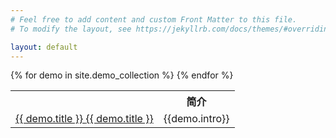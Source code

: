 ```yaml
---
# Feel free to add content and custom Front Matter to this file.
# To modify the layout, see https://jekyllrb.com/docs/themes/#overriding-theme-defaults

layout: default
---
```

<table>    <tr><th></th><th>简介</th> </tr>
{% for demo in site.demo_collection %}
<tr>
<td><a href="/{% if jekyll.environment=='production' %}{{site.github.repository_name}}{% endif %}{{demo.url}}">          {{ demo.title }}        </a>
<a href=".{{demo.url}}">          {{ demo.title }}        </a>
</td>
<td> {{demo.intro}} </td>
</tr>
{% endfor %}
</table>
